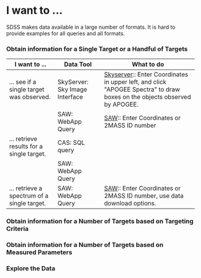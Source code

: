 # I want to ... 
SDSS makes data available in a large number of formats. It is hard to provide examples for all queries and all formats. 

### Obtain information for a Single Target or a Handful of Targets 

| I want to ... | Data Tool | What to do |
|---------------|----------------|-------|
|... see if a single target was observed. | SkyServer: Sky Image Interface | [Skyserver](http://skyserver.sdss.org/dr16/en/tools/chart/navi.aspx)::  Enter Coordinates in upper left, and click "APOGEE Spectra" to draw boxes on the objects observed by APOGEE. |
|                                   | SAW: WebApp Query | [SAW](https://dr16.sdss.org/infrared/spectrum/search):: Enter Coordinates or 2MASS ID number  | 
| ... retrieve results for a single target. | CAS: SQL query |  |
|                                           | SAW: WebApp Query | | 
| ... retrieve a spectrum of a single target. | SAW: WebApp Query |  [SAW](https://dr16.sdss.org/infrared/spectrum/search):: Enter Coordinates or 2MASS ID number, use data download options. |


### Obtain information for a Number of Targets based on Targeting Criteria


### Obtain information for a Number of Targets based on Measured Parameters

### Explore the Data

